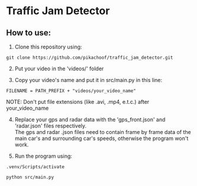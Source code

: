 # Traffic Jam Detector

## How to use:

1) Clone this repository using:

```
git clone https://github.com/pikachoof/traffic_jam_detector.git
```

2) Put your video in the 'videos/' folder

3) Copy your video's name and put it in src/main.py in this line:

```
FILENAME = PATH_PREFIX + "videos/your_video_name"
```

NOTE: Don't put file extensions (like .avi, .mp4, e.t.c.) after your_video_name

4) Replace your gps and radar data with the 'gps_front.json' and 'radar.json' files respectively.\
The gps and radar .json files need to contain frame by frame data of the main car's and surrounding car's speeds, otherwise the program won't work.

5) Run the program using:

```
.venv/Scripts/activate

python src/main.py
```
